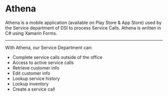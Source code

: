 # Athena
Athena is a mobile application (available on Play Store &amp; App Store) used by the Service department of DSI to process Service Calls. 
Athena is written in C# using Xamarin Forms.
***********************************************************************************************
With Athena, our Service Department can:
 - Complete service calls outside of the office
 - Access to active service calls
 - Retrieve customer info
 - Edit customer info
 - Lookup service history
 - Lookup inventory
 - Create a service call

